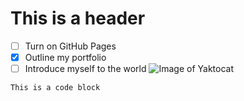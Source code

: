 # This is a header
- [ ] Turn on GitHub Pages
- [x] Outline my portfolio
- [ ] Introduce myself to the world
![Image of Yaktocat](https://octodex.github.com/images/yaktocat.png)
```
This is a code block
```
